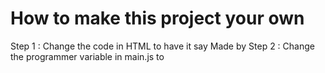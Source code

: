 # How to make this project your own

Step 1 : Change the code in HTML to have it say Made by <YOUR NAME>
Step 2 : Change the programmer variable in main.js to <YOUR NAME>